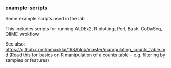 ### example-scripts
Some example scripts used in the lab

This includes scripts for running ALDEx2, R plotting, Perl, Bash, CoDaSeq, QIIME wrokflow

See also:
https://github.com/mmacklai/16S/blob/master/manipulating_counts_table.md (Read this for basics on R manipulation of a counts table - e.g. filtering by samples or features)

